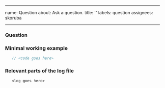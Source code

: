 <!--
  ⚠️ ⚠️ ⚠️ ⚠️ ⚠️ ⚠️
Questions are community supported only and the authors/maintainers may or may not have time to reply. If you or your company would like commercial support, please see [here](https://identityserver8.readthedocs.io/en/latest/intro/support.html#commercial-support) for more information.
  ⚠️ ⚠️ ⚠️ ⚠️ ⚠️ ⚠️
-->

---
name: Question
about: Ask a question.
title: ''
labels: question
assignees: skoruba

---

### Question


### Minimal working example

```csharp
   // <code goes here>
```

### Relevant parts of the log file

```
   <log goes here>
```
